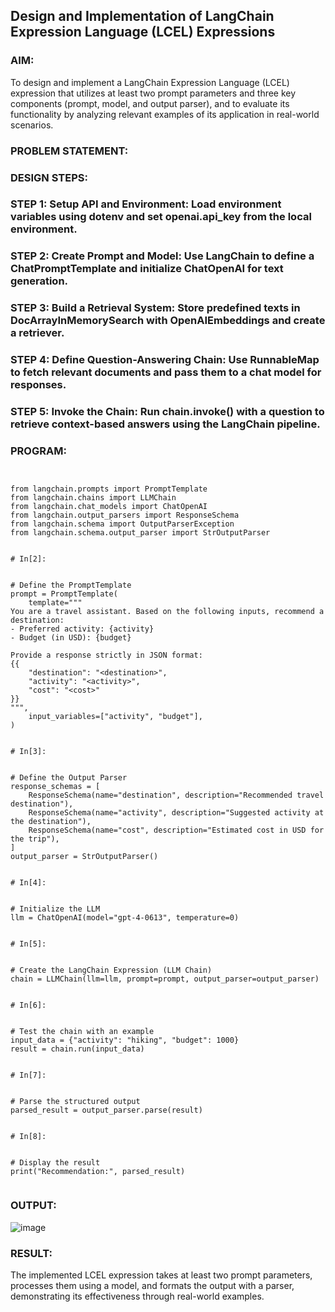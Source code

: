 ## Design and Implementation of LangChain Expression Language (LCEL) Expressions

### AIM:
To design and implement a LangChain Expression Language (LCEL) expression that utilizes at least two prompt parameters and three key components (prompt, model, and output parser), and to evaluate its functionality by analyzing relevant examples of its application in real-world scenarios.

### PROBLEM STATEMENT:

### DESIGN STEPS:
### STEP 1: Setup API and Environment: Load environment variables using dotenv and set openai.api_key from the local environment.
### STEP 2: Create Prompt and Model: Use LangChain to define a ChatPromptTemplate and initialize ChatOpenAI for text generation.
### STEP 3: Build a Retrieval System: Store predefined texts in DocArrayInMemorySearch with OpenAIEmbeddings and create a retriever.
### STEP 4: Define Question-Answering Chain: Use RunnableMap to fetch relevant documents and pass them to a chat model for responses.
### STEP 5: Invoke the Chain: Run chain.invoke() with a question to retrieve context-based answers using the LangChain pipeline.

### PROGRAM:
```


from langchain.prompts import PromptTemplate
from langchain.chains import LLMChain
from langchain.chat_models import ChatOpenAI
from langchain.output_parsers import ResponseSchema
from langchain.schema import OutputParserException
from langchain.schema.output_parser import StrOutputParser


# In[2]:


# Define the PromptTemplate
prompt = PromptTemplate(
    template="""
You are a travel assistant. Based on the following inputs, recommend a destination:
- Preferred activity: {activity}
- Budget (in USD): {budget}

Provide a response strictly in JSON format:
{{
    "destination": "<destination>",
    "activity": "<activity>",
    "cost": "<cost>"
}}
""",
    input_variables=["activity", "budget"],
)


# In[3]:


# Define the Output Parser
response_schemas = [
    ResponseSchema(name="destination", description="Recommended travel destination"),
    ResponseSchema(name="activity", description="Suggested activity at the destination"),
    ResponseSchema(name="cost", description="Estimated cost in USD for the trip"),
]
output_parser = StrOutputParser()


# In[4]:


# Initialize the LLM
llm = ChatOpenAI(model="gpt-4-0613", temperature=0)


# In[5]:


# Create the LangChain Expression (LLM Chain)
chain = LLMChain(llm=llm, prompt=prompt, output_parser=output_parser)


# In[6]:


# Test the chain with an example
input_data = {"activity": "hiking", "budget": 1000}
result = chain.run(input_data)


# In[7]:


# Parse the structured output
parsed_result = output_parser.parse(result)


# In[8]:


# Display the result
print("Recommendation:", parsed_result)


```





### OUTPUT:
![image](https://github.com/user-attachments/assets/be5106b6-4de8-4473-bd35-a6d7016b5089)


### RESULT:
The implemented LCEL expression takes at least two prompt parameters, processes them using a model, and formats the output with a parser, demonstrating its effectiveness through real-world examples.
